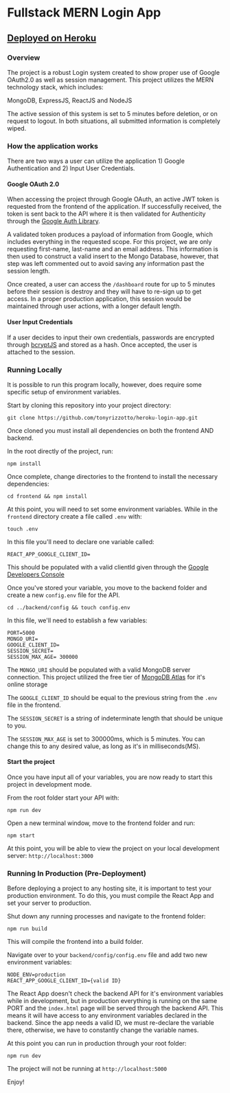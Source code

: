 # Fullstack MERN Login App

## [Deployed on Heroku](https://morning-temple-84192.herokuapp.com/)

### Overview

The project is a robust Login system created to show proper use of Google OAuth2.0 as well as session management. This project utilizes the MERN technology stack, which includes:

MongoDB, ExpressJS, ReactJS and NodeJS

The active session of this system is set to 5 minutes before deletion, or on request to logout. In both situations, all submitted information is completely wiped.

### How the application works

There are two ways a user can utilize the application 1) Google Authentication and 2) Input User Credentials.

#### Google OAuth 2.0

When accessing the project through Google OAuth, an active JWT token is requested from the frontend of the application. If successfully received, the token is sent back to the API where it is then validated for Authenticity through the [Google Auth Library](https://www.npmjs.com/package/google-auth-library).

A validated token produces a payload of information from Google, which includes everything in the requested scope. For this project, we are only requesting first-name, last-name and an email address. This information is then used to construct a valid insert to the Mongo Database, however, that step was left commented out to avoid saving any information past the session length.

Once created, a user can access the `/dashboard` route for up to 5 minutes before their session is destroy and they will have to re-sign up to get access. In a proper production application, this session would be maintained through user actions, with a longer default length.

#### User Input Credentials

If a user decides to input their own credentials, passwords are encrypted through [bcryptJS](https://www.npmjs.com/package/bcryptjs) and stored as a hash. Once accepted, the user is attached to the session.

### Running Locally

It is possible to run this program locally, however, does require some specific setup of environment variables.

Start by cloning this repository into your project directory:

```
git clone https://github.com/tonyrizzotto/heroku-login-app.git
```

Once cloned you must install all dependencies on both the frontend AND backend.

In the root directly of the project, run:

```
npm install
```

Once complete, change directories to the frontend to install the necessary dependencies:

```
cd frontend && npm install
```

At this point, you will need to set some environment variables. While in the `frontend` directory create a file called `.env` with:

```
touch .env
```

In this file you'll need to declare one variable called:

```
REACT_APP_GOOGLE_CLIENT_ID=
```

This should be populated with a valid clientId given through the [Google Developers Console](https://console.cloud.google.com/)

Once you've stored your variable, you move to the backend folder and create a new `config.env` file for the API.

```
cd ../backend/config && touch config.env
```

In this file, we'll need to establish a few variables:

```
PORT=5000
MONGO_URI=
GOOGLE_CLIENT_ID=
SESSION_SECRET=
SESSION_MAX_AGE= 300000
```

The `MONGO_URI` should be populated with a valid MongoDB server connection. This project utilized the free tier of [MongoDB Atlas](https://www.mongodb.com/cloud/atlas) for it's online storage

The `GOOGLE_CLIENT_ID` should be equal to the previous string from the `.env` file in the frontend.

The `SESSION_SECRET` is a string of indeterminate length that should be unique to you.

The `SESSION_MAX_AGE` is set to 300000ms, which is 5 minutes. You can change this to any desired value, as long as it's in milliseconds(MS).

#### Start the project

Once you have input all of your variables, you are now ready to start this project in development mode.

From the root folder start your API with:

```
npm run dev
```

Open a new terminal window, move to the frontend folder and run:

```
npm start
```

At this point, you will be able to view the project on your local development server: `http://localhost:3000`

### Running In Production (Pre-Deployment)

Before deploying a project to any hosting site, it is important to test your production environment. To do this, you must compile the React App and set your server to production.

Shut down any running processes and navigate to the frontend folder:

```
npm run build
```

This will compile the frontend into a build folder.

Navigate over to your `backend/config/config.env` file and add two new environment variables:

```
NODE_ENV=production
REACT_APP_GOOGLE_CLIENT_ID={valid ID}
```

The React App doesn't check the backend API for it's environment variables while in development, but in production everything is running on the same PORT and the `index.html` page will be served through the backend API. This means it will have access to any environment variables declared in the backend. Since the app needs a valid ID, we must re-declare the variable there, otherwise, we have to constantly change the variable names.

At this point you can run in production through your root folder:

```
npm run dev
```

The project will not be running at `http://localhost:5000`

Enjoy!
